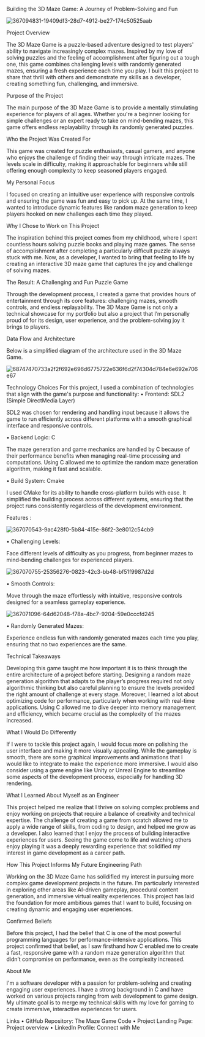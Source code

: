 Building the 3D Maze Game: A Journey of Problem-Solving and Fun

![367094831-19409df3-28d7-4912-be27-174c50525aab](https://github.com/user-attachments/assets/0f9371be-b667-42d7-8026-bab7fdd887a6)


Project Overview

The 3D Maze Game is a puzzle-based adventure designed to test players' ability to navigate increasingly complex mazes. Inspired by my love of solving puzzles and the feeling of accomplishment after figuring out a tough one, this game combines challenging levels with randomly generated mazes, ensuring a fresh experience each time you play. I built this project to share that thrill with others and demonstrate my skills as a developer, creating something fun, challenging, and immersive.

Purpose of the Project

The main purpose of the 3D Maze Game is to provide a mentally stimulating experience for players of all ages. Whether you're a beginner looking for simple challenges or an expert ready to take on mind-bending mazes, this game offers endless replayability through its randomly generated puzzles.

Who the Project Was Created For

This game was created for puzzle enthusiasts, casual gamers, and anyone who enjoys the challenge of finding their way through intricate mazes. The levels scale in difficulty, making it approachable for beginners while still offering enough complexity to keep seasoned players engaged.

My Personal Focus

I focused on creating an intuitive user experience with responsive controls and ensuring the game was fun and easy to pick up. At the same time, I wanted to introduce dynamic features like random maze generation to keep players hooked on new challenges each time they played.

Why I Chose to Work on This Project

The inspiration behind this project comes from my childhood, where I spent countless hours solving puzzle books and playing maze games. The sense of accomplishment after completing a particularly difficult puzzle always stuck with me. Now, as a developer, I wanted to bring that feeling to life by creating an interactive 3D maze game that captures the joy and challenge of solving mazes.

The Result: A Challenging and Fun Puzzle Game

Through the development process, I created a game that provides hours of entertainment through its core features: challenging mazes, smooth controls, and endless replayability. The 3D Maze Game is not only a technical showcase for my portfolio but also a project that I’m personally proud of for its design, user experience, and the problem-solving joy it brings to players.

Data Flow and Architecture

Below is a simplified diagram of the architecture used in the 3D Maze Game.

![68747470733a2f2f692e696d6775722e636f6d2f74304d784e6e692e706e67](https://github.com/user-attachments/assets/bd071e02-ded6-4cc1-b8e5-cea7e7df0966)


Technology Choices
For this project, I used a combination of technologies that align with the game's purpose and functionality:
•	Frontend: SDL2 (Simple DirectMedia Layer)

SDL2 was chosen for rendering and handling input because it allows the game to run efficiently across different platforms with a smooth graphical interface and responsive controls.

•	Backend Logic: C

The maze generation and game mechanics are handled by C because of their performance benefits when managing real-time processing and computations. Using C allowed me to optimize the random maze generation algorithm, making it fast and scalable.

•	Build System: Cmake

I used CMake for its ability to handle cross-platform builds with ease. It simplified the building process across different systems, ensuring that the project runs consistently regardless of the development environment.

Features :

![367070543-9ac428f0-5b84-415e-86f2-3e8012c54cb9](https://github.com/user-attachments/assets/cd3213c0-15cf-40af-912e-893b2c5de035)

•	Challenging Levels:

Face different levels of difficulty as you progress, from beginner mazes to mind-bending challenges for experienced players.

![367070755-25356276-0823-42c3-bb48-bf51f9987d2d](https://github.com/user-attachments/assets/e7b4e68d-3cab-40fa-b4e4-c9acde2e790e)

•	Smooth Controls:

Move through the maze effortlessly with intuitive, responsive controls designed for a seamless gameplay experience.

![367071096-64d62048-f78a-4bc7-9204-59e0cccfd245](https://github.com/user-attachments/assets/7dfc8d2d-21b5-476c-b5b5-d47ad21fdac3)

•	Randomly Generated Mazes:

Experience endless fun with randomly generated mazes each time you play, ensuring that no two experiences are the same.

Technical Takeaways

Developing this game taught me how important it is to think through the entire architecture of a project before starting. Designing a random maze generation algorithm that adapts to the player’s progress required not only algorithmic thinking but also careful planning to ensure the levels provided the right amount of challenge at every stage.
Moreover, I learned a lot about optimizing code for performance, particularly when working with real-time applications. Using C allowed me to dive deeper into memory management and efficiency, which became crucial as the complexity of the mazes increased.

What I Would Do Differently

If I were to tackle this project again, I would focus more on polishing the user interface and making it more visually appealing. While the gameplay is smooth, there are some graphical improvements and animations that I would like to integrate to make the experience more immersive. I would also consider using a game engine like Unity or Unreal Engine to streamline some aspects of the development process, especially for handling 3D rendering.

What I Learned About Myself as an Engineer

This project helped me realize that I thrive on solving complex problems and enjoy working on projects that require a balance of creativity and technical expertise. The challenge of creating a game from scratch allowed me to apply a wide range of skills, from coding to design, and helped me grow as a developer.
I also learned that I enjoy the process of building interactive experiences for users. Seeing the game come to life and watching others enjoy playing it was a deeply rewarding experience that solidified my interest in game development as a career path.

How This Project Informs My Future Engineering Path

Working on the 3D Maze Game has solidified my interest in pursuing more complex game development projects in the future. I’m particularly interested in exploring other areas like AI-driven gameplay, procedural content generation, and immersive virtual reality experiences. This project has laid the foundation for more ambitious games that I want to build, focusing on creating dynamic and engaging user experiences.

Confirmed Beliefs

Before this project, I had the belief that C is one of the most powerful programming languages for performance-intensive applications. This project confirmed that belief, as I saw firsthand how C enabled me to create a fast, responsive game with a random maze generation algorithm that didn’t compromise on performance, even as the complexity increased.

About Me

I'm a software developer with a passion for problem-solving and creating engaging user experiences. I have a strong background in C and have worked on various projects ranging from web development to game design. My ultimate goal is to merge my technical skills with my love for gaming to create immersive, interactive experiences for users.

Links
•	GitHub Repository: The Maze Game Code
•	Project Landing Page: Project overview
•	LinkedIn Profile: Connect with Me
